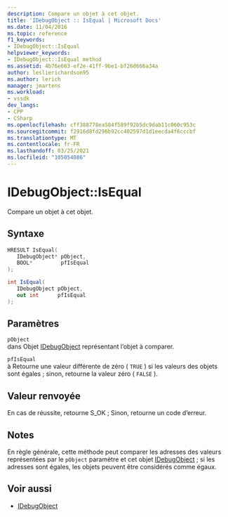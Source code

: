 ```yaml
---
description: Compare un objet à cet objet.
title: 'IDebugObject :: IsEqual | Microsoft Docs'
ms.date: 11/04/2016
ms.topic: reference
f1_keywords:
- IDebugObject::IsEqual
helpviewer_keywords:
- IDebugObject::IsEqual method
ms.assetid: 4b76e663-ef2e-41ff-9be1-bf26d666a34a
author: leslierichardson95
ms.author: lerich
manager: jmartens
ms.workload:
- vssdk
dev_langs:
- CPP
- CSharp
ms.openlocfilehash: cff388778ea584f589f92b5dc9dab11c060c953c
ms.sourcegitcommit: f2916d8fd296b92cc402597d1d1eecda4f6cccbf
ms.translationtype: MT
ms.contentlocale: fr-FR
ms.lasthandoff: 03/25/2021
ms.locfileid: "105054086"
---
```

# <a name="idebugobjectisequal"></a>IDebugObject::IsEqual
Compare un objet à cet objet.

## <a name="syntax"></a>Syntaxe

```cpp
HRESULT IsEqual( 
   IDebugObject* pObject,
   BOOL*         pfIsEqual
);
```

```csharp
int IsEqual(
   IDebugObject pObject,
   out int      pfIsEqual
);
```

## <a name="parameters"></a>Paramètres
`pObject`\
dans Objet [IDebugObject](../../../extensibility/debugger/reference/idebugobject.md) représentant l’objet à comparer.

`pfIsEqual`\
à Retourne une valeur différente de zéro ( `TRUE` ) si les valeurs des objets sont égales ; sinon, retourne la valeur zéro ( `FALSE` ).

## <a name="return-value"></a>Valeur renvoyée
 En cas de réussite, retourne S_OK ; Sinon, retourne un code d’erreur.

## <a name="remarks"></a>Notes
 En règle générale, cette méthode peut comparer les adresses des valeurs représentées par le `pObject` paramètre et cet objet [IDebugObject](../../../extensibility/debugger/reference/idebugobject.md) ; si les adresses sont égales, les objets peuvent être considérés comme égaux.

## <a name="see-also"></a>Voir aussi
- [IDebugObject](../../../extensibility/debugger/reference/idebugobject.md)
